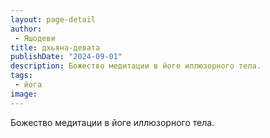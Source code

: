 ```yaml
---
layout: page-detail
author:
 - Яшодеви
title: дхьяна-девата
publishDate: "2024-09-01"
description: Божество медитации в йоге иллюзорного тела.
tags:
 - йога
image: 
---
```


Божество медитации в йоге иллюзорного тела.

